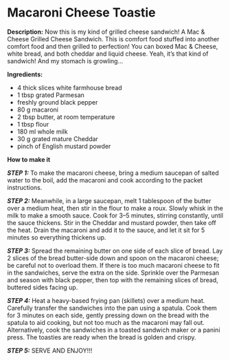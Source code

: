 # Macaroni Cheese Toastie

**Description:**
Now this is my kind of grilled cheese sandwich! A Mac & Cheese Grilled Cheese Sandwich. This is comfort food stuffed into another comfort food and then grilled to perfection! You can boxed Mac & Cheese, white bread, and both cheddar and liquid cheese. Yeah, it’s that kind of sandwich! And my stomach is growling… 

**Ingredients:**

* 4 thick slices white farmhouse bread
* 1 tbsp grated Parmesan
* freshly ground black pepper
* 80 g macaroni
* 2 tbsp butter, at room temperature
* 1 tbsp flour
* 180 ml whole milk
* 30 g grated mature Cheddar
* pinch of English mustard powder

**How to make it**

***STEP 1:*** To make the macaroni cheese, bring a medium saucepan of salted water to the boil, add the macaroni and cook according to the packet instructions.

***STEP 2:*** Meanwhile, in a large saucepan, melt 1 tablespoon of the butter over a medium heat, then stir in the flour to make a roux. Slowly whisk in the milk to make a smooth sauce. Cook for 3–5 minutes, stirring constantly, until the sauce thickens. Stir in the Cheddar and mustard powder, then take off the heat. Drain the macaroni and add it to the sauce, and let it sit for 5 minutes so everything thickens up.

***STEP 3:*** Spread the remaining butter on one side of each slice of bread. Lay 2 slices of the bread butter-side down and spoon on the macaroni cheese; be careful not to overload them. If there is too much macaroni cheese to fit in the sandwiches, serve the extra on the side. Sprinkle over the Parmesan and season with black pepper, then top with the remaining slices of bread, buttered sides facing up.

***STEP 4:*** Heat a heavy-based frying pan (skillets) over a medium heat. Carefully transfer the sandwiches into the pan using a spatula. Cook them for 3 minutes on each side, gently pressing down on the bread with the spatula to aid cooking, but not too much as the macaroni may fall out. Alternatively, cook the sandwiches in a toasted sandwich maker or a panini press. The toasties are ready when the bread is golden and crispy.

***STEP 5:*** SERVE AND ENJOY!!!
